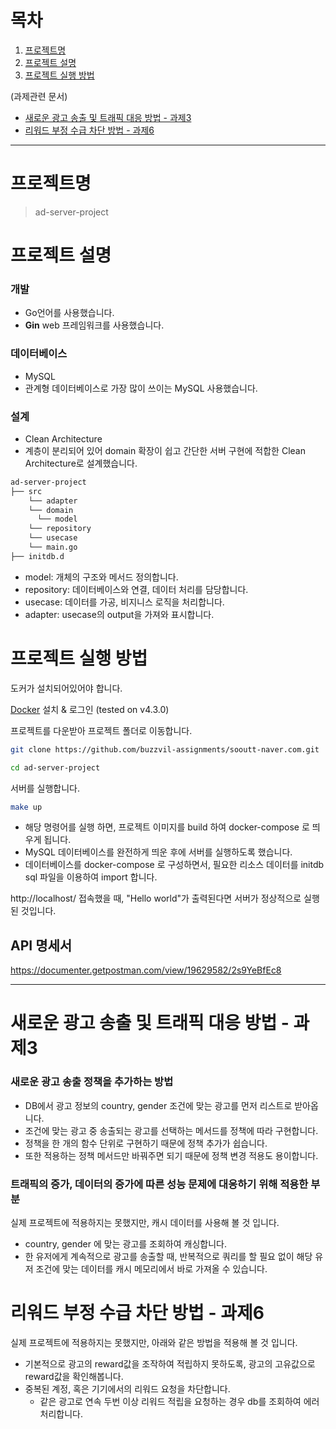 # 목차
1. [프로젝트명](#프로젝트명)
2. [프로젝트 설명](#프로젝트-설명)
3. [프로젝트 실행 방법](#프로젝트-실행-방법)

(과제관련 문서)
- [새로운 광고 송출 및 트래픽 대응 방법 - 과제3](#새로운-광고-송출-및-트래픽-대응-방법---과제3)
- [리워드 부정 수급 차단 방법 - 과제6](#리워드-부정-수급-차단-방법---과제6)

* * *

# 프로젝트명
 > ad-server-project

# 프로젝트 설명

### 개발
- Go언어를 사용했습니다.
- **Gin** web 프레임워크를 사용했습니다.

### 데이터베이스
- MySQL
- 관계형 데이터베이스로 가장 많이 쓰이는 MySQL 사용했습니다.

### 설계
- Clean Architecture
- 계층이 분리되어 있어 domain 확장이 쉽고 간단한 서버 구현에 적합한 Clean Architecture로 설계했습니다.
```bash
ad-server-project
├── src
    └── adapter
    └── domain
      └── model
    └── repository
    └── usecase
    └── main.go
├── initdb.d

```
- model: 개체의 구조와 메서드 정의합니다.
- repository: 데이터베이스와 연결, 데이터 처리를 담당합니다.
- usecase: 데이터를 가공, 비지니스 로직을 처리합니다.
- adapter: usecase의 output을 가져와 표시합니다.


# 프로젝트 실행 방법
도커가 설치되어있어야 합니다.

[Docker](https://www.docker.com/get-started) 설치 & 로그인 (tested on v4.3.0)


프로젝트를 다운받아 프로젝트 폴더로 이동합니다.
```bash
git clone https://github.com/buzzvil-assignments/sooutt-naver.com.git

cd ad-server-project
```

서버를 실행합니다.
```bash
make up
```
- 해당 명령어를 실행 하면, 프로젝트 이미지를 build 하여 docker-compose 로 띄우게 됩니다.
- MySQL 데이터베이스를 완전하게 띄운 후에 서버를 실행하도록 했습니다.
- 데이터베이스를 docker-compose 로 구성하면서, 필요한 리소스 데이터를 initdb sql 파일을 이용하여 import 합니다.

http://localhost/ 접속했을 때, "Hello world"가 출력된다면 서버가 정상적으로 실행된 것입니다.

## API 명세서
https://documenter.getpostman.com/view/19629582/2s9YeBfEc8


* * *

# 새로운 광고 송출 및 트래픽 대응 방법 - 과제3

### 새로운 광고 송출 정책을 추가하는 방법

- DB에서 광고 정보의 country, gender 조건에 맞는 광고를 먼저 리스트로 받아옵니다.
- 조건에 맞는 광고 중 송출되는 광고를 선택하는 메서드를 정책에 따라 구현합니다.
- 정책을 한 개의 함수 단위로 구현하기 때문에 정책 추가가 쉽습니다.
- 또한 적용하는 정책 메서드만 바꿔주면 되기 때문에 정책 변경 적용도 용이합니다.

### 트래픽의 증가, 데이터의 증가에 따른 성능 문제에 대응하기 위해 적용한 부분

실제 프로젝트에 적용하지는 못했지만, 캐시 데이터를 사용해 볼 것 입니다.
- country, gender 에 맞는 광고를 조회하여 캐싱합니다.
- 한 유저에게 계속적으로 광고를 송출할 때, 반복적으로 쿼리를 할 필요 없이 해당 유저 조건에 맞는 데이터를 캐시 메모리에서 바로 가져올 수 있습니다.

# 리워드 부정 수급 차단 방법 - 과제6

실제 프로젝트에 적용하지는 못했지만, 아래와 같은 방법을 적용해 볼 것 입니다.
- 기본적으로 광고의 reward값을 조작하여 적립하지 못하도록, 광고의 고유값으로 reward값을 확인해봅니다.
- 중복된 계정, 혹은 기기에서의 리워드 요청을 차단합니다.
  - 같은 광고로 연속 두번 이상 리워드 적립을 요청하는 경우 db를 조회하여 에러 처리합니다.
